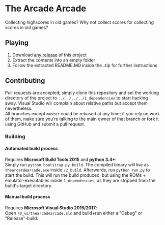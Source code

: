 # The Arcade Arcade

Collecting highscores in old games? Why not collect scores for collecting scores in old games?

## Playing
1. Download [any release](../../releases/) of this project
2. Extract the contents into an empty folder
3. Follow the extracted README.MD inside the .zip for further instructions

## Contributing
Pull requests are accepted; simply clone this repository and set the working directory of the project to `../../../../1_dependencies` to start hacking away. Visual Studio will complain about relative paths but accept them nevertheless.  
All branches except `master` could be rebased at any time; if you rely on work of them, make sure you're talking to the main owner of that branch or fork it using GitHub and submit a pull request.

### Building
#### Automated build process
Requires **Microsoft Build Tools 2015** and **python 3.4+**:  
Simply run `python bootstrap.py build`. The compiled binary will live as `thearcardearcade.exe` inside `/2_build`.
Afterwards, run `python run.py` to start the build. This will run the build produced, but using the ROMs + emulator-executables inside `1_dependencies`, as they are stripped from the build's target directory.

#### Manual build process
Requires **Microsoft Visual Studio 2015/2017**:  
Open `/0_vs/thearcadearcade.sln` and build+run either a "Debug" or "Release"-build.
